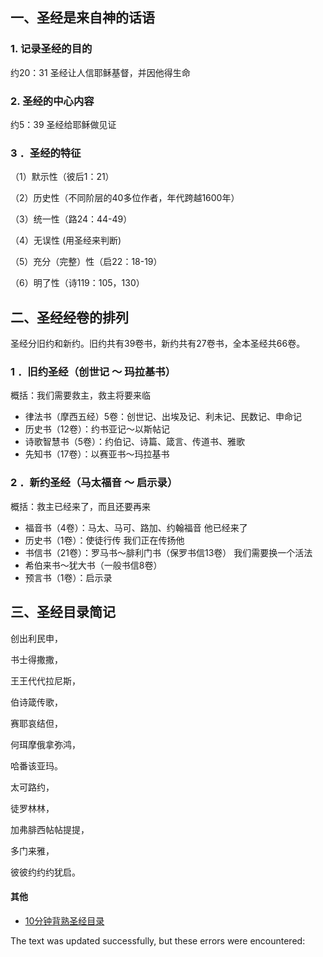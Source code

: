 ## 一、圣经是来自神的话语

### 1\. 记录圣经的目的

约20：31 圣经让人信耶稣基督，并因他得生命

### 2\. 圣经的中心内容

约5：39 圣经给耶稣做见证

### 3 ．圣经的特征

（1）默示性（彼后1：21）

（2）历史性（不同阶层的40多位作者，年代跨越1600年）

（3）统一性（路24：44-49）

（4）无误性 (用圣经来判断)

（5）充分（完整）性（启22：18-19）

（6）明了性（诗119：105，130）

## 二、圣经经卷的排列

圣经分旧约和新约。旧约共有39卷书，新约共有27卷书，全本圣经共66卷。

### 1 ．旧约圣经（创世记 ～ 玛拉基书）

概括：我们需要救主，救主将要来临

-   律法书（摩西五经）5卷：创世记、出埃及记、利未记、民数记、申命记
-   历史书（12卷）：约书亚记～以斯帖记
-   诗歌智慧书（5卷）：约伯记、诗篇、箴言、传道书、雅歌
-   先知书（17卷）：以赛亚书～玛拉基书

### 2 ．新约圣经（马太福音 ～ 启示录）

概括：救主已经来了，而且还要再来

-   福音书（4卷）：马太、马可、路加、约翰福音 他已经来了
-   历史书（1卷）：使徒行传 我们正在传扬他
-   书信书（21卷）：罗马书～腓利门书（保罗书信13卷） 我们需要换一个活法
-   希伯来书～犹大书（一般书信8卷）
-   预言书（1卷）：启示录

## 三、圣经目录简记

创出利民申，

书士得撒撒，

王王代代拉尼斯，

伯诗箴传歌，

赛耶哀结但，

何珥摩俄拿弥鸿，

哈番该亚玛。

太可路约，

徒罗林林，

加弗腓西帖帖提提，

多门来雅，

彼彼约约约犹启。

#### 其他

-   [10分钟背熟圣经目录](https://mednoter.com/how-to-memorize-bible-index.html)

The text was updated successfully, but these errors were encountered: